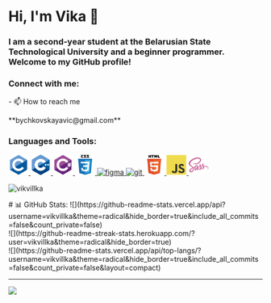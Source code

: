 <h1 align="left">Hi, I'm Vika 👾</h1>
<h3 align="left">I am a second-year student at the Belarusian State Technological University and a beginner programmer. Welcome to my GitHub profile!</h3>

<h3 align="left">Connect with me:</h3>
<p align="left">
  - 📫 How to reach me 
</p>
  **bychkovskayavic@gmail.com**

<h3 align="left">Languages and Tools:</h3>
<p align="left"> <a href="https://www.cprogramming.com/" target="_blank" rel="noreferrer"> <img src="https://raw.githubusercontent.com/devicons/devicon/master/icons/c/c-original.svg" alt="c" width="40" height="40"/> </a> <a href="https://www.w3schools.com/cpp/" target="_blank" rel="noreferrer"> <img src="https://raw.githubusercontent.com/devicons/devicon/master/icons/cplusplus/cplusplus-original.svg" alt="cplusplus" width="40" height="40"/> </a> <a href="https://www.w3schools.com/cs/" target="_blank" rel="noreferrer"> <img src="https://raw.githubusercontent.com/devicons/devicon/master/icons/csharp/csharp-original.svg" alt="csharp" width="40" height="40"/> </a> <a href="https://www.w3schools.com/css/" target="_blank" rel="noreferrer"> <img src="https://raw.githubusercontent.com/devicons/devicon/master/icons/css3/css3-original-wordmark.svg" alt="css3" width="40" height="40"/> </a> <a href="https://www.figma.com/" target="_blank" rel="noreferrer"> <img src="https://www.vectorlogo.zone/logos/figma/figma-icon.svg" alt="figma" width="40" height="40"/> </a> <a href="https://git-scm.com/" target="_blank" rel="noreferrer"> <img src="https://www.vectorlogo.zone/logos/git-scm/git-scm-icon.svg" alt="git" width="40" height="40"/> </a> <a href="https://www.w3.org/html/" target="_blank" rel="noreferrer"> <img src="https://raw.githubusercontent.com/devicons/devicon/master/icons/html5/html5-original-wordmark.svg" alt="html5" width="40" height="40"/> </a> <a href="https://developer.mozilla.org/en-US/docs/Web/JavaScript" target="_blank" rel="noreferrer"> <img src="https://raw.githubusercontent.com/devicons/devicon/master/icons/javascript/javascript-original.svg" alt="javascript" width="40" height="40"/> </a> <a href="https://sass-lang.com" target="_blank" rel="noreferrer"> <img src="https://raw.githubusercontent.com/devicons/devicon/master/icons/sass/sass-original.svg" alt="sass" width="40" height="40"/> </a> </p>

<p><img align="center" src="https://github-readme-stats.vercel.app/api/top-langs?username=vikvillka&show_icons=true&locale=en&layout=compact&bg_color=00000000" alt="vikvillka" /></p>
# 📊 GitHub Stats:
![](https://github-readme-stats.vercel.app/api?username=vikvillka&theme=radical&hide_border=true&include_all_commits=false&count_private=false)<br/>
![](https://github-readme-streak-stats.herokuapp.com/?user=vikvillka&theme=radical&hide_border=true)<br/>
![](https://github-readme-stats.vercel.app/api/top-langs/?username=vikvillka&theme=radical&hide_border=true&include_all_commits=false&count_private=false&layout=compact)

---
[![](https://visitcount.itsvg.in/api?id=vikvillka&icon=0&color=0)](https://visitcount.itsvg.in)

<!-- Proudly created with GPRM ( https://gprm.itsvg.in ) -->


